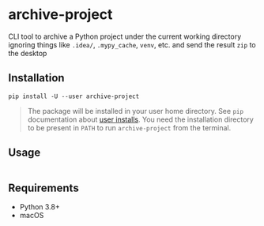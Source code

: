 # archive-project

CLI tool to archive a Python project under the current working directory
ignoring things like `.idea/`, `.mypy_cache`, `venv`, etc. and send the
result `zip` to the desktop

## Installation

`pip install -U --user archive-project`

> The package will be installed in your user home directory. See `pip`
> documentation about [user installs][1]. You need the installation directory
> to be present in `PATH` to run `archive-project` from the terminal.

## Usage

```console

```

## Requirements

- Python 3.8+
- macOS

[1]: https://pip.pypa.io/en/latest/user_guide/#user-installs
